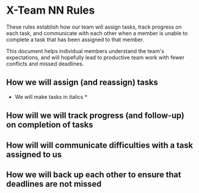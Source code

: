 # X-Team NN Rules

These rules establish how our team will assign tasks,
track progress on each task, and communicate with each other 
when a member is unable to complete a task that has been assigned to that member.

This document helps individual members understand the team's expectations,
and will hopefully lead to productive team work with fewer conflicts
and missed deadlines.

## How we will assign (and reassign) tasks
* We will make tasks in italics *


## How will we will track progress (and follow-up) on completion of tasks



## How will will communicate difficulties with a task assigned to us



## How we will back up each other to ensure that deadlines are not missed





